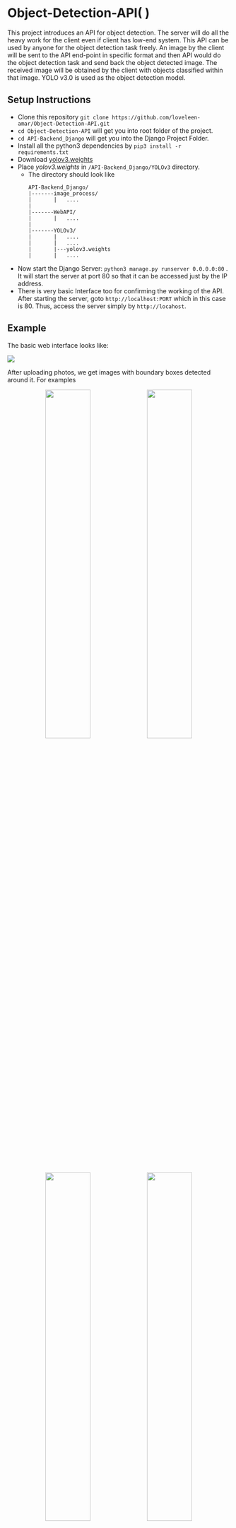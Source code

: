 # Object-Detection-API( )

This project introduces an API for object detection. The server will do all the heavy work for the client even if client has low-end system. This API can be used by anyone for the object detection task freely. 
An image by the client will be sent to the API end-point in specific format and then API would do the object detection task and send back the object detected image. The received image will be obtained by the client with objects classified within that image. YOLO v3.0 is used as the object detection model.


## Setup Instructions

* Clone this repository `git clone https://github.com/loveleen-amar/Object-Detection-API.git`
* `cd Object-Detection-API`  will get you into root folder of the project.
* `cd API-Backend_Django` will get you into the Django Project Folder.
* Install all the python3 dependencies by `pip3 install -r requirements.txt`
* Download [yolov3.weights](https://pjreddie.com/media/files/yolov3.weights)
* Place *yolov3.weights* in `/API-Backend_Django/YOLOv3` directory.
  * The directory should look like
    ```
    API-Backend_Django/
    |-------image_process/
    |       |   ....
    |
    |-------WebAPI/
    |       |   ....
    |
    |-------YOLOv3/
    |       |   ....
    |       |   ....
    |       |---yolov3.weights
    |       |   ....
    
    ```    
* Now start the Django Server: `python3 manage.py runserver 0.0.0.0:80` . It will start the server at port 80 so that it can be accessed just by the IP address.
* There is very basic Interface too for confirming the working of the API. After starting the server, goto `http://localhost:PORT` which in this case is 80. Thus, access the server simply by `http://locahost`.

## Example
The basic web interface looks like:

![](images/screen.png)

After uploading photos, we get images with boundary boxes detected around it. For examples
<center>
<img src="images/input_1.jpg" width="45%">
<img src="images/output_1.png" width="45%">
<br>
<br>
<img src="images/input_2.jpeg" width="45%">
<img src="images/output_2.png" width="45%">
</center>

## Working of the API

API accepts a Multipart POST Requests of the format:

```
POST / HTTP/1.1
Host: <IP_ADDRESS_OF_SERVER>/
Content-Type: multipart/form-data;
image=[bytearray of image]

```
The Image should be sent with `image` name. Postman or any mobile clients can be used comfortably with this API.
Image of any size can be used with this API. Though, Larger size images take longer to process.
<center><img src = "images/flow_chart.png" width="85%"></center>

## An APP-lication of Object Detection API
As a client of the above API, we built an Android App through which you can send a photo to the server and it will return a photo with bounding boxes and classification of objects in the image. You can download the app: [Download](https://drive.google.com/file/d/1Q60jO9s5ZHcFpWb5k7d6av53t2qZCaWR/view?usp=sharing)

Steps to use the App:
1.  Type the IP Address or Domain Name of the server
   <center><img src="images/app_1.png" width="50%"></center>

2.  Select a photo and send
   <center><img src="images/app_2.jpeg" width="50%"></center>

3. You'll get an image in response with all the objects detected.
   <center><img src="images/app_3.png" width="50%"></center>
   


## Built With
* [Django](https://www.djangoproject.com/) - Python Based Web Framework
* [PyTorch](https://pytorch.org/) - A Deep Learning Framework
* [YOLO v3.0](https://pjreddie.com/yolo/) - Object Detection Algorithm
* [Android Studio](https://developer.android.com/studio) - Android Development IDE
* [Retrofit](https://github.com/square/retrofit) - Android Java Library for easy HTTP requests management


## To-Do
* [X] Add Android Application
* [X] Update README for the Android App.
* [ ] Host the API on Heroku.
## Authors
* **Loveleen Amar** [LinkedIn](https://www.linkedin.com/in/loveleen-amar/) | [GitHub](https://github.com/loveleen-amar)
* **Sanchita Khare** [LinkedIn](https://www.linkedin.com/in/sanchita-khare/) | [GitHub](https://github.com/Sanchita99)
* **Rajiv Nayan Choubey** [LinkedIn](https://www.linkedin.com/in/rajivnayanc/) | [GitHub](https://github.com/rajivnayanc/)

## LICENSE
This project is licensed under the MIT License - see the [LICENSE](LICENSE) file for details.